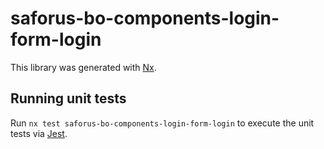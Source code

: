 # saforus-bo-components-login-form-login

This library was generated with [Nx](https://nx.dev).

## Running unit tests

Run `nx test saforus-bo-components-login-form-login` to execute the unit tests via [Jest](https://jestjs.io).
